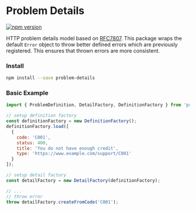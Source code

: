 # Problem Details
[![npm version](https://badge.fury.io/js/problem-details.svg)](https://badge.fury.io/js/problem-details)

HTTP problem details model based on [RFC7807](https://tools.ietf.org/html/rfc7807). This package wraps the default `Error` object to throw better defined errors which are previously registered. This ensures that thrown errors are more consistent.

### Install
```bash
npm install --save problem-details
```

### Basic Example

```javascript
import { ProblemDefinition, DetailFactory, DefinitionFactory } from 'problem-details';

// setup definition factory
const definitionFactory = new DefinitionFactory();
definitionFactory.load([
  {
    code: 'C001',
    status: 400,
    title: 'You do not have enough credit',
    type: 'https://www.example.com/support/C001'
  }
]);

// setup detail factory
const detailFactory = new DetailFactory(definitionFactory);

// ...
// throw error
throw detailFactory.createFromCode('C001');
```
